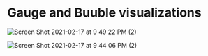 # Gauge and Buuble visualizations

![Screen Shot 2021-02-17 at 9 49 22 PM (2)](https://user-images.githubusercontent.com/71298635/108298278-b27de800-716a-11eb-8a70-068e295f51b7.png)

![Screen Shot 2021-02-17 at 9 44 06 PM (2)](https://user-images.githubusercontent.com/71298635/108298281-b27de800-716a-11eb-9869-df3f122c5fb9.png)

